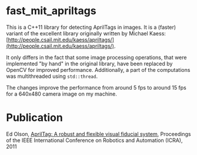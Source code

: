 # fast_mit_apriltags

This is a C++11 library for detecting AprilTags in images. It is a (faster) variant of the excellent library originally written by Michael Kaess:
[http://people.csail.mit.edu/kaess/apriltags/](http://people.csail.mit.edu/kaess/apriltags/).

It only differs in the fact that some image processing operations, that were implemented "by hand" in the original library, have been replaced by OpenCV for improved performance. Additionally, a part of the computations was multithreaded using `std::thread`.

The changes improve the performance from around 5 fps to around 15 fps for a 640x480 camera image on my machine.

# Publication

Ed Olson, [AprilTag: A robust and flexible visual fiducial system](http://april.eecs.umich.edu/papers/details.php?name=olson2011tags), Proceedings of the IEEE International Conference on Robotics and Automation (ICRA), 2011

